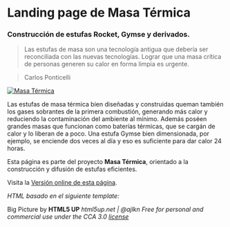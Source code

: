 # Landing page de Masa Térmica

### Construcción de estufas Rocket, Gymse y derivados.

> Las estufas de masa son una tecnología antigua que debería ser reconciliada con las nuevas tecnologías. Lograr que una masa crítica de personas generen su calor en forma limpia es urgente.

> Carlos Ponticelli

[![Masa Térmica](http://tierra.masatermica.com/images/MasaTérmica.png "Masa Térmica")](http://tierra.masatermica.com/MasaTérmica.png "Masa Térmica")

Las estufas de masa térmica bien diseñadas y construidas queman también los gases sobrantes de la primera combustión, generando más calor y reduciendo la contaminación del ambiente al mínimo. Además poséen grandes masas que funcionan como baterías térmicas, que se cargán de calor y lo liberan de a poco. Una estufa Gymse bien dimensionada, por ejemplo, se enciende dos veces al día y eso es suficiente para dar calor 24 horas.

Esta página es parte del proyecto **Masa Térmica**, orientado a la construcción y difusión de estufas eficientes.

Visita la [Versión online de esta página](http://tierra.masatermica.com/).






*HTML basado en el siguiente template:*


Big Picture by **HTML5 UP**
*html5up.net | @ajlkn
Free for personal and commercial use under the CCA 3.0 [license](https://html5up.net/license)*
